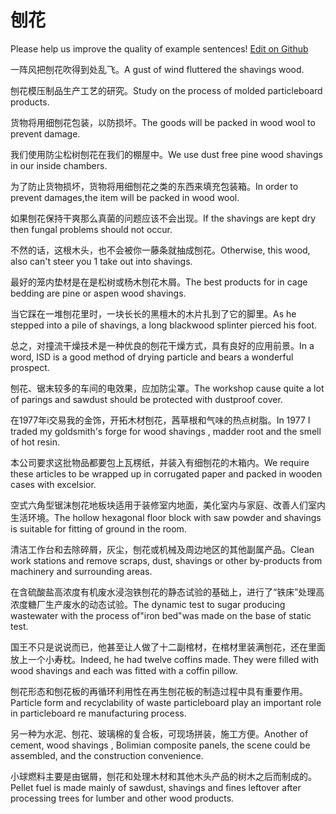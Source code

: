 # 刨花

Please help us improve the quality of example sentences! [Edit on Github](https://github.com/jiyushe/jiyu-example-sentence-source/blob/main/chinese/baohua.md)

<p><span class="chinese">一阵风把刨花吹得到处乱飞。</span><span class="english">A gust of wind fluttered the shavings wood.</span></p>

<p><span class="chinese">刨花模压制品生产工艺的研究。</span><span class="english">Study on the process of molded particleboard products.</span></p>

<p><span class="chinese">货物将用细刨花包装，以防损坏。</span><span class="english">The goods will be packed in wood wool to prevent damage.</span></p>

<p><span class="chinese">我们使用防尘松树刨花在我们的棚屋中。</span><span class="english">We use dust free pine wood shavings in our inside chambers.</span></p>

<p><span class="chinese">为了防止货物损坏，货物将用细刨花之类的东西来填充包装箱。</span><span class="english">In order to prevent damages,the item will be packed in wood wool.</span></p>

<p><span class="chinese">如果刨花保持干爽那么真菌的问题应该不会出现。</span><span class="english">If the shavings are kept dry then fungal problems should not occur.</span></p>

<p><span class="chinese">不然的话，这根木头，也不会被你一藤条就抽成刨花。</span><span class="english">Otherwise, this wood, also can't steer you 1 take out into shavings.</span></p>

<p><span class="chinese">最好的笼内垫材是在是松树或杨木刨花木屑。</span><span class="english">The best products for in cage bedding are pine or aspen wood shavings.</span></p>

<p><span class="chinese">当它踩在一堆刨花里时，一块长长的黑檀木的木片扎到了它的脚里。</span><span class="english">As he stepped into a pile of shavings, a long blackwood splinter pierced his foot.</span></p>

<p><span class="chinese">总之，对撞流干燥技术是一种优良的刨花干燥方式，具有良好的应用前景。</span><span class="english">In a word, ISD is a good method of drying particle and bears a wonderful prospect.</span></p>

<p><span class="chinese">刨花、锯末较多的车间的电效果，应加防尘罩。</span><span class="english">The workshop cause quite a lot of parings and sawdust should be protected with dustproof cover.</span></p>

<p><span class="chinese">在1977年i交易我的金饰，开拓木材刨花，茜草根和气味的热点树脂。</span><span class="english">In 1977 I traded my goldsmith's forge for wood shavings , madder root and the smell of hot resin.</span></p>

<p><span class="chinese">本公司要求这批物品都要包上瓦楞纸，并装入有细刨花的木箱内。</span><span class="english">We require these articles to be wrapped up in corrugated paper and packed in wooden cases with excelsior.</span></p>

<p><span class="chinese">空式六角型锯沫刨花地板块适用于装修室内地面，美化室内与家庭、改善人们室内生活环境。</span><span class="english">The hollow hexagonal floor block with saw powder and shavings is suitable for fitting of ground in the room.</span></p>

<p><span class="chinese">清洁工作台和去除碎屑，灰尘，刨花或机械及周边地区的其他副属产品。</span><span class="english">Clean work stations and remove scraps, dust, shavings or other by-products from machinery and surrounding areas.</span></p>

<p><span class="chinese">在含硫酸盐高浓度有机废水浸泡铁刨花的静态试验的基础上，进行了“铁床”处理高浓度糖厂生产废水的动态试验。</span><span class="english">The dynamic test to sugar producing wastewater with the process of"iron bed"was made on the base of static test.</span></p>

<p><span class="chinese">国王不只是说说而已，他甚至让人做了十二副棺材，在棺材里装满刨花，还在里面放上一个小寿枕。</span><span class="english">Indeed, he had twelve coffins made. They were filled with wood shavings and each was fitted with a coffin pillow.</span></p>

<p><span class="chinese">刨花形态和刨花板的再循环利用性在再生刨花板的制造过程中具有重要作用。</span><span class="english">Particle form and recyclability of waste particleboard play an important role in particleboard re manufacturing process.</span></p>

<p><span class="chinese">另一种为水泥、刨花、玻璃棉的复合板，可现场拼装，施工方便。</span><span class="english">Another of cement, wood shavings , Bolimian composite panels, the scene could be assembled, and the construction convenience.</span></p>

<p><span class="chinese">小球燃料主要是由锯屑，刨花和处理木材和其他木头产品的树木之后而制成的。</span><span class="english">Pellet fuel is made mainly of sawdust, shavings and fines leftover after processing trees for lumber and other wood products.</span></p>

